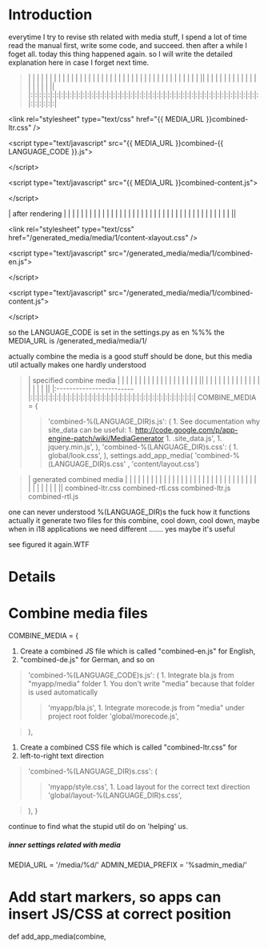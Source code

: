 # Introduction #
everytime I try to revise sth related with media stuff, I spend a lot of time read the manual first,
write some code, and succeed. then after a while I foget all. today this thing happened again.
so I will write the detailed explanation here in case I forget next time.
> | | | | | | | | | | | | | | | | | | | | | | | | | | | | | | | | | | | | | | | | || | | | | | | | | | | | | | | | | | ||
|:|:|:|:|:|:|:|:|:|:|:|:|:|:|:|:|:|:|:|:|:|:|:|:|:|:|:|:|:|:|:|:|:|:|:|:|:|:|:|:|:|:|:|:|:|:|:|:|:|:|:|:|:|:|:|:|:|:|:|


&lt;link rel="stylesheet" type="text/css" href="{{ MEDIA\_URL }}combined-ltr.css" /&gt;




&lt;script type="text/javascript" src="{{ MEDIA\_URL }}combined-{{ LANGUAGE\_CODE }}.js"&gt;



&lt;/script&gt;




&lt;script type="text/javascript" src="{{ MEDIA\_URL }}combined-content.js"&gt;



&lt;/script&gt;


| after rendering | | | | | | | | | | | | | | | | | | | | |  | | | | | | | | | | | | | | | | | | ||



&lt;link rel="stylesheet" type="text/css" href="/generated\_media/media/1/content-xlayout.css" /&gt;




&lt;script type="text/javascript" src="/generated\_media/media/1/combined-en.js"&gt;



&lt;/script&gt;




&lt;script type="text/javascript" src="/generated\_media/media/1/combined-content.js"&gt;



&lt;/script&gt;



so the LANGUAGE\_CODE is set in the settings.py as en %%% the MEDIA\_URL is /generated\_media/media/1/

actually combine the media is a good stuff should be done, but this media util actually makes one hardly understood
> | specified combine media | | | | | | | | | | | | | | | | | | | || | | | | | | | | | | | | | | | | | ||
|:------------------------|:|:|:|:|:|:|:|:|:|:|:|:|:|:|:|:|:|:|:|:|:|:|:|:|:|:|:|:|:|:|:|:|:|:|:|:|:|:|
COMBINE\_MEDIA = {
> > 'combined-%(LANGUAGE\_DIR)s.js': (
      1. See documentation why site\_data can be useful:
      1. http://code.google.com/p/app-engine-patch/wiki/MediaGenerator
      1. .site\_data.js',
      1. jquery.min.js',
> > ),
> > 'combined-%(LANGUAGE\_DIR)s.css': (
      1. global/look.css',
> > ),
settings.add\_app\_media( 'combined-%(LANGUAGE\_DIR)s.css' , 'content/layout.css')

> | generated combined media  | | | | | | | | | | | | | | | | | | | |  | | | | | | | | | | | | | | | | | | ||
combined-ltr.css
combined-rtl.css
combined-ltr.js
combined-rtl.js

one can never  understood %(LANGUAGE\_DIR)s the fuck how it functions actually it generate two files for this combine, cool down, cool down, maybe when in i18 applications we need different .......
yes maybe it's useful


see figured it again.WTF


# Details #

# Combine media files
COMBINE\_MEDIA = {
  1. Create a combined JS file which is called "combined-en.js" for English,
  1. "combined-de.js" for German, and so on
> 'combined-%(LANGUAGE\_CODE)s.js': (
    1. Integrate bla.js from "myapp/media" folder
    1. You don't write "media" because that folder is used automatically
> > 'myapp/bla.js',
    1. Integrate morecode.js from "media" under project root folder
> > 'global/morecode.js',

> ),
  1. Create a combined CSS file which is called "combined-ltr.css" for
  1. left-to-right text direction
> 'combined-%(LANGUAGE\_DIR)s.css': (
> > 'myapp/style.css',
    1. Load layout for the correct text direction
> > 'global/layout-%(LANGUAGE\_DIR)s.css',

> ),
}

continue to find what the stupid util do on 'helping' us.
##### inner settings related with media #####
MEDIA\_URL = '/media/%d/'
ADMIN\_MEDIA\_PREFIX = '%sadmin\_media/'

# Add start markers, so apps can insert JS/CSS at correct position
def add\_app\_media(combine, 